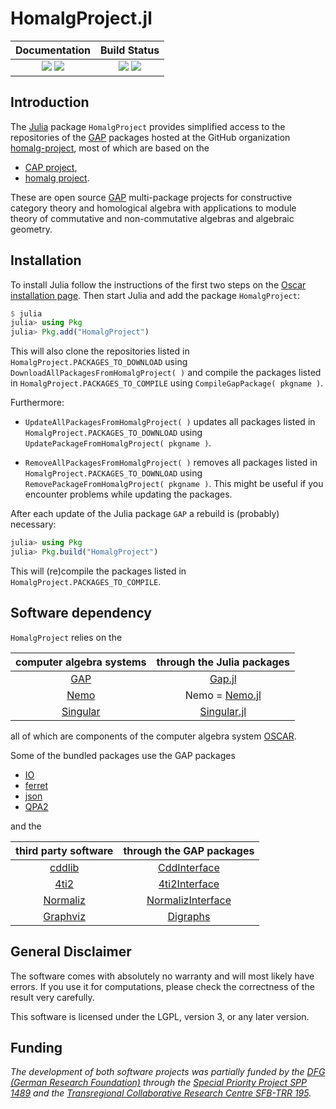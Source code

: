 # HomalgProject.jl

| **Documentation**                                                 | **Build Status**                                                                                |
|:-----------------------------------------------------------------:|:-----------------------------------------------------------------------------------------------:|
| [![][docs-stable-img]][docs-stable-url] [![][docs-dev-img]][docs-dev-url] | [![][travis-img]][travis-url] [![][codecov-img]][codecov-url] |

## Introduction

The [Julia](https://julialang.org/) package `HomalgProject` provides simplified access to the repositories of the [GAP](https://www.gap-system.org) packages hosted at the GitHub organization [homalg-project](https://github.com/homalg-project), most of which are based on the

* [CAP project](https://github.com/homalg-project/CAP_project/),
* [homalg project](https://github.com/homalg-project/homalg_project/).

These are open source [GAP](https://www.gap-system.org) multi-package projects for constructive category theory and homological algebra with applications to module theory of commutative and non-commutative algebras and algebraic geometry.

## Installation

To install Julia follow the instructions of the first two steps on the [Oscar installation page](https://oscar.computeralgebra.de/install/). Then start Julia and add the package `HomalgProject`:

```julia
$ julia
julia> using Pkg
julia> Pkg.add("HomalgProject")
```

This will also clone the repositories listed in `HomalgProject.PACKAGES_TO_DOWNLOAD` using `DownloadAllPackagesFromHomalgProject( )` and compile the packages listed in `HomalgProject.PACKAGES_TO_COMPILE` using `CompileGapPackage( pkgname )`.

Furthermore:

* `UpdateAllPackagesFromHomalgProject( )` updates all packages listed in `HomalgProject.PACKAGES_TO_DOWNLOAD` using `UpdatePackageFromHomalgProject( pkgname )`.

* `RemoveAllPackagesFromHomalgProject( )` removes all packages listed in `HomalgProject.PACKAGES_TO_DOWNLOAD` using `RemovePackageFromHomalgProject( pkgname )`. This might be useful if you encounter problems while updating the packages.

After each update of the Julia package `GAP` a rebuild is (probably) necessary:

```julia
julia> using Pkg
julia> Pkg.build("HomalgProject")
```

This will (re)compile the packages listed in `HomalgProject.PACKAGES_TO_COMPILE`.

## Software dependency

`HomalgProject` relies on the

| computer algebra systems                    | through the Julia packages                                 |
|:-------------------------------------------:|:----------------------------------------------------------:|
| [GAP](https://www.gap-system.org/)          | [Gap.jl](https://github.com/oscar-system/GAP.jl)           |
| [Nemo](http://www.nemocas.org/)             | Nemo = [Nemo.jl](https://github.com/wbhart/Nemo.jl)        |
| [Singular](https://www.singular.uni-kl.de/) | [Singular.jl](https://github.com/oscar-system/Singular.jl) |

all of which are components of the computer algebra system [OSCAR](https://oscar.computeralgebra.de/).

Some of the bundled packages use the GAP packages

* [IO](https://github.com/gap-packages/io/)
* [ferret](https://github.com/gap-packages/ferret/)
* [json](https://github.com/gap-packages/json/)
* [QPA2](https://github.com/oysteins/QPA2/)

and the

| third party software                                | through the GAP packages                                                        |
|:---------------------------------------------------:|:-------------------------------------------------------------------------------:|
| [cddlib](https://github.com/cddlib/cddlib/)         | [CddInterface](https://github.com/homalg-project/CddInterface/)                 |
| [4ti2](https://4ti2.github.io/)                     | [4ti2Interface](https://homalg-project.github.io/homalg_project/4ti2Interface/) |
| [Normaliz](https://www.normaliz.uni-osnabrueck.de/) | [NormalizInterface](https://github.com/gap-packages/NormalizInterface/)         |
| [Graphviz](https://graphviz.org/)                   | [Digraphs](https://github.com/gap-packages/digraphs/)                           |

## General Disclaimer

The software comes with absolutely no warranty and will most likely have errors. If you use it for computations, please check the correctness of the result very carefully.

This software is licensed under the LGPL, version 3, or any later version.

## Funding

*The development of both software projects was partially funded by the [DFG (German Research Foundation)](https://www.dfg.de/) through the [Special Priority Project SPP 1489](https://spp.computeralgebra.de/) and the [Transregional Collaborative Research Centre SFB-TRR 195](https://www.computeralgebra.de/sfb/).*

[docs-dev-img]: https://img.shields.io/badge/docs-dev-blue.svg
[docs-dev-url]: https://homalg-project.github.io/HomalgProject.jl/dev/

[docs-stable-img]: https://img.shields.io/badge/docs-stable-blue.svg
[docs-stable-url]: https://homalg-project.github.io/HomalgProject.jl/stable/

[travis-img]: https://travis-ci.com/homalg-project/HomalgProject.jl.svg?branch=master
[travis-url]: https://travis-ci.com/homalg-project/HomalgProject.jl

[appveyor-img]: https://ci.appveyor.com/api/projects/status/github/homalg-project/HomalgProject.jl?svg=true
[appveyor-url]: https://ci.appveyor.com/project/homalg-project/HomalgProject-jl

[codecov-img]: https://codecov.io/gh/homalg-project/HomalgProject.jl/branch/master/graph/badge.svg
[codecov-url]: https://codecov.io/gh/homalg-project/HomalgProject.jl
